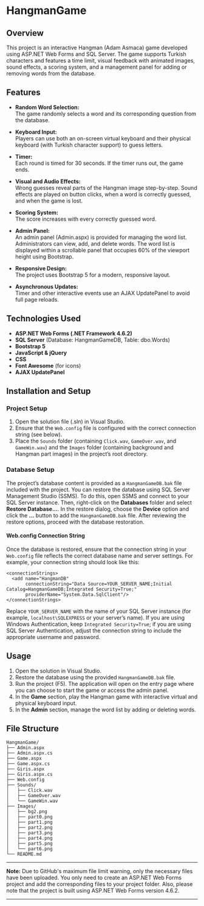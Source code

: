 # HangmanGame

## Overview

This project is an interactive Hangman (Adam Asmaca) game developed using ASP.NET Web Forms and SQL Server. The game supports Turkish characters and features a time limit, visual feedback with animated images, sound effects, a scoring system, and a management panel for adding or removing words from the database.

## Features

- **Random Word Selection:**  
  The game randomly selects a word and its corresponding question from the database.

- **Keyboard Input:**  
  Players can use both an on-screen virtual keyboard and their physical keyboard (with Turkish character support) to guess letters.

- **Timer:**  
  Each round is timed for 30 seconds. If the timer runs out, the game ends.

- **Visual and Audio Effects:**  
  Wrong guesses reveal parts of the Hangman image step-by-step. Sound effects are played on button clicks, when a word is correctly guessed, and when the game is lost.

- **Scoring System:**  
  The score increases with every correctly guessed word.

- **Admin Panel:**  
  An admin panel (Admin.aspx) is provided for managing the word list. Administrators can view, add, and delete words. The word list is displayed within a scrollable panel that occupies 60% of the viewport height using Bootstrap.

- **Responsive Design:**  
  The project uses Bootstrap 5 for a modern, responsive layout.

- **Asynchronous Updates:**  
  Timer and other interactive events use an AJAX UpdatePanel to avoid full page reloads.

## Technologies Used

- **ASP.NET Web Forms (.NET Framework 4.6.2)**
- **SQL Server** (Database: HangmanGameDB, Table: dbo.Words)
- **Bootstrap 5**
- **JavaScript & jQuery**
- **CSS**
- **Font Awesome** (for icons)
- **AJAX UpdatePanel**

## Installation and Setup

### Project Setup

1. Open the solution file (.sln) in Visual Studio.
2. Ensure that the `Web.config` file is configured with the correct connection string (see below).
3. Place the `Sounds` folder (containing `Click.wav`, `GameOver.wav`, and `GameWin.wav`) and the `Images` folder (containing background and Hangman part images) in the project’s root directory.

### Database Setup

The project’s database content is provided as a `HangmanGameDB.bak` file included with the project. You can restore the database using SQL Server Management Studio (SSMS). To do this, open SSMS and connect to your SQL Server instance. Then, right-click on the **Databases** folder and select **Restore Database...**. In the restore dialog, choose the **Device** option and click the **...** button to add the `HangmanGameDB.bak` file. After reviewing the restore options, proceed with the database restoration.

#### Web.config Connection String

Once the database is restored, ensure that the connection string in your `Web.config` file reflects the correct database name and server settings. For example, your connection string should look like this:

```
<connectionStrings>
  <add name="HangmanDB"
       connectionString="Data Source=YOUR_SERVER_NAME;Initial Catalog=HangmanGameDB;Integrated Security=True;"
       providerName="System.Data.SqlClient"/>
</connectionStrings>
```

Replace `YOUR_SERVER_NAME` with the name of your SQL Server instance (for example, `localhost\SQLEXPRESS` or your server’s name). If you are using Windows Authentication, keep `Integrated Security=True`; if you are using SQL Server Authentication, adjust the connection string to include the appropriate username and password.

## Usage

1. Open the solution in Visual Studio.
2. Restore the database using the provided `HangmanGameDB.bak` file.
3. Run the project (F5). The application will open on the entry page where you can choose to start the game or access the admin panel.
4. In the **Game** section, play the Hangman game with interactive virtual and physical keyboard input.
5. In the **Admin** section, manage the word list by adding or deleting words.

## File Structure

```
HangmanGame/
├── Admin.aspx
├── Admin.aspx.cs
├── Game.aspx
├── Game.aspx.cs
├── Giris.aspx
├── Giris.aspx.cs
├── Web.config
├── Sounds/
│   ├── Click.wav
│   ├── GameOver.wav
│   └── GameWin.wav
├── Images/
│   ├── bg2.png
│   ├── part0.png
│   ├── part1.png
│   ├── part2.png
│   ├── part3.png
│   ├── part4.png
│   ├── part5.png
│   └── part6.png
└── README.md
```

---

**Note:** Due to GitHub's maximum file limit warning, only the necessary files have been uploaded. You only need to create an ASP.NET Web Forms project and add the corresponding files to your project folder. Also, please note that the project is built using ASP.NET Web Forms version 4.6.2.

---

